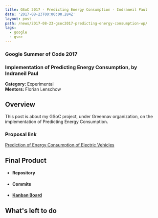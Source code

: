 ```yaml
---
title: GSoC 2017 - Predicting Energy Consumption - Indraneil Paul
date: '2017-08-23T00:00:00.284Z'
layout: post
path: /news/2017-08-23-gsoc2017-predicting-energy-consumption-wp/
tags:
  - google
  - gsoc
---
```


### Google Summer of Code 2017
### Implementation of Predicting Energy Consumption, by Indraneil Paul

**Category:** Experimental  
**Mentors:** Florian Lenschow

## Overview

This post is about my GSoC project, under Greennav organization, on the implementation of Predicting Energy Consumption.

### Proposal link

[Prediction of Energy Consumption of Electric Vehicles](https://summerofcode.withgoogle.com/serve/4838044573106176/)

## Final Product

  * #### Repository

  * #### Commits

  * #### [Kanban Board](https://github.com/orgs/Greennav/projects/6)

## What's left to do
